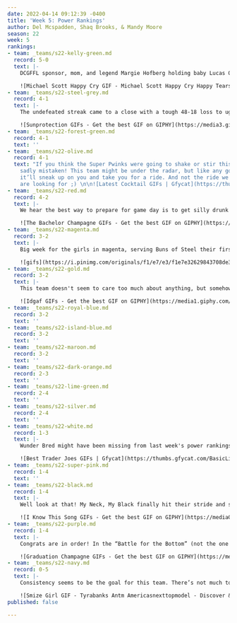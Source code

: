 ```yaml
---
date: 2022-04-14 09:12:39 -0400
title: 'Week 5: Power Rankings'
author: Del Mcspadden, Shaq Brooks, & Mandy Moore
season: 22
week: 5
rankings:
- team: _teams/s22-kelly-green.md
  record: 5-0
  text: |-
    DCGFFL sponsor, mom, and legend Margie Hofberg holding baby Lucas Owen Graham-Roll while new dad Scott made his return to the field said it all. This team can’t lose.

    ![Michael Scott Happy Cry GIF - Michael Scott Happy Cry Happy Tears -  Discover & Share GIFs](https://c.tenor.com/Q3Z9eLBmAZMAAAAC/michael-scott-happy-cry.gif)
- team: _teams/s22-steel-grey.md
  record: 4-1
  text: |-
    The undefeated streak came to a close with a tough 48-18 loss to ugenta variant this week. Not sure if it was because they were missing the shine from Jean-Francois’s pom-poms or if it was because captain Bobby couldn’t see the field in those sunglasses and sun hat, but this team has finally seen the shade.

    ![Sunprotection GIFs - Get the best GIF on GIPHY](https://media3.giphy.com/media/l1J9zvorl1IebyNbO/200.gif)
- team: _teams/s22-forest-green.md
  record: 4-1
  text: ''
- team: _teams/s22-olive.md
  record: 4-1
  text: "If you think the Super Pwinks were going to shake or stir this Olive, you’re
    sadly mistaken! This team might be under the radar, but like any good cocktail,
    it’ll sneak up on you and take you for a ride. And not the ride we know ya'll
    are looking for ;) \n\n![Latest Cocktail GIFs | Gfycat](https://thumbs.gfycat.com/SanePeskyGalapagoshawk-max-1mb.gif)"
- team: _teams/s22-red.md
  record: 4-2
  text: |-
    We hear the best way to prepare for game day is to get silly drunk at a wedding the night before. Maybe if Captain Japinga had fewer _Champagne Problems_ our Taylor’s would have done _All Too Well (Taylor’s Version. 10-Minutes duh)_.

    ![The Bachelor Champagne GIFs - Get the best GIF on GIPHY](https://media4.giphy.com/media/IcdPUZfFDG9fcpmfp0/200.gif)
- team: _teams/s22-magenta.md
  record: 3-2
  text: |-
    Big week for the girls in magenta, serving Buns of Steel their first loss of the season! We’re not sure what’s sicker, this team or DJ DJ’s beats at Kiki. Either way, we better get a vaccine soon because this team is coming for us all.

    ![gifs](https://i.pinimg.com/originals/f1/e7/e3/f1e7e32629843708de3c1fb1f94e764a.gif)
- team: _teams/s22-gold.md
  record: 3-2
  text: |-
    This team doesn't seem to care too much about anything, but somehow they keep winning. No joke, we saw Keaton run over mid-game to the BBQ mixer happening next to the field to get a snack instead of a sack.

    ![Idgaf GIFs - Get the best GIF on GIPHY](https://media1.giphy.com/media/l0ExnkHnZ3lYzHbnG/giphy.gif)
- team: _teams/s22-royal-blue.md
  record: 3-2
  text: ''
- team: _teams/s22-island-blue.md
  record: 3-2
  text: ''
- team: _teams/s22-maroon.md
  record: 3-2
  text: ''
- team: _teams/s22-dark-orange.md
  record: 2-3
  text: ''
- team: _teams/s22-lime-green.md
  record: 2-4
  text: ''
- team: _teams/s22-silver.md
  record: 2-4
  text: ''
- team: _teams/s22-white.md
  record: 1-3
  text: |-
    Wunder Bred might have been missing from last week's power rankings, but they must not have minded cause they gave us the same energy this week as the last. Another tough week for Wonder Bred’s Rookie Captain and QB duo. Maybe it just takes a little more seasoning to get this team on track. I’d suggest checking your local Trader Hoe’s for some “Everything But The Bottle” seasoning because the way ya’ll party after an L is easily ranked #1 in my book.

    ![Best Trader Joes GIFs | Gfycat](https://thumbs.gfycat.com/BasicLiveBeagle-size_restricted.gif)
- team: _teams/s22-super-pink.md
  record: 1-4
  text: ''
- team: _teams/s22-black.md
  record: 1-4
  text: |-
    Well look at that! My Neck, My Black finally hit their stride and secured a win. Thank goodness, because my neck and my back were aching from seeing them at the bottom of the rankings every week. It was a nail biter and a close game, but maybe this one hit wonder has changed their sound and found a dynamic that works. Tune in next week to see if their next game is good enough for radio or if this team is selling a sound from the past.

    ![I Know This Song GIFs - Get the best GIF on GIPHY](https://media0.giphy.com/media/l2YWwGWR68RZkKTIc/200.gif)
- team: _teams/s22-purple.md
  record: 1-4
  text: |-
    Congrats are in order! In the “Battle for the Bottom” (not the one you all play at Dirty Goose) Peritwinkle takes second. After losing to My Neck, My Black they were able to pull out a win against Chrome Wreckers. They should probably thank Amanda Livingstone for her endless energy and team spirit because the team morale never faltered. I’ll raise a Truly to the twinks for making the second game look a little less like recess this week and a little more like high school. Maybe even college since Sean Holihan showed up this week. Okay, so grad school.

    ![Graduation Champagne GIFs - Get the best GIF on GIPHY](https://media4.giphy.com/media/xUOxeQPR0LtO6RSO5y/giphy-downsized-large.gif)
- team: _teams/s22-navy.md
  record: 0-5
  text: |-
    Consistency seems to be the goal for this team. There’s not much to say because the record speaks for itself. Instead let’s put a spotlight on how Queen Mother Munroe showed up to teach the girls how to turn a run away game into a runway moment for DCGFFL’s Spring Summer collection. Yeah, maybe the scoreboards not looking so great but rest assured the sideline does.

    ![Smize Girl GIF - Tyrabanks Antm Americasnexttopmodel - Discover & Share GIFs](https://c.tenor.com/XwX7ccaM0E8AAAAC/tyrabanks-antm.gif)
published: false

---
```

